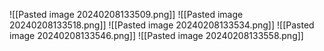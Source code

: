 ![[Pasted image 20240208133509.png]]
![[Pasted image 20240208133518.png]]
![[Pasted image 20240208133534.png]]
![[Pasted image 20240208133546.png]]
![[Pasted image 20240208133558.png]]
